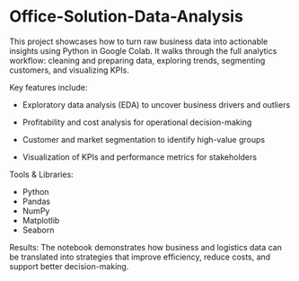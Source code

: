 # Office-Solution-Data-Analysis
This project showcases how to turn raw business data into actionable insights using Python in Google Colab. It walks through the full analytics workflow: cleaning and preparing data, exploring trends, segmenting customers, and visualizing KPIs.

Key features include:

- Exploratory data analysis (EDA) to uncover business drivers and outliers

- Profitability and cost analysis for operational decision-making

- Customer and market segmentation to identify high-value groups

- Visualization of KPIs and performance metrics for stakeholders


Tools & Libraries: 
- Python
- Pandas
- NumPy
- Matplotlib
- Seaborn 

Results: The notebook demonstrates how business and logistics data can be translated into strategies that improve efficiency, reduce costs, and support better decision-making.
